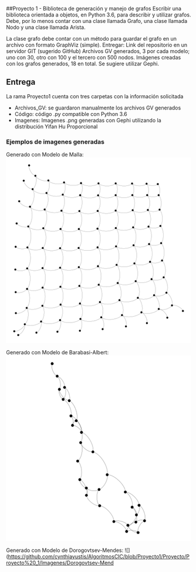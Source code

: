 ##Proyecto 1 - Biblioteca de generación y manejo de grafos
Escribir una biblioteca orientada a objetos, en Python 3.6, para describir y utilizar grafos. Debe, por lo menos contar con una clase llamada Grafo, una clase llamada Nodo y una clase llamada Arista.

La clase grafo debe contar con un método para guardar el grafo en un archivo con formato GraphViz (simple).
Entregar:
Link del repositorio en un servidor GIT (sugerido GitHub)
Archivos GV generados, 3 por cada modelo; uno con 30, otro con 100 y el tercero con 500 nodos.
Imágenes creadas con los grafos generados, 18 en total. Se sugiere utilizar Gephi.

## Entrega
La rama Proyecto1 cuenta con tres carpetas con la información solicitada
- Archivos_GV: se guardaron manualmente los archivos GV generados
-  Código: código .py compatible con Python 3.6
-  Imagenes: Imagenes .png generadas con Gephi utilizando la distribución Yifan Hu Proporcional

### Ejemplos de imagenes generadas
Generado con Modelo de Malla:
![](https://github.com/cynthiayustis/AlgoritmosCIC/blob/Proyecto1/Proyecto/Proyecto%20_1/Imagenes/Malla_100.png?raw=true)


Generado con Modelo de Barabasi-Albert:
![](https://github.com/cynthiayustis/AlgoritmosCIC/blob/Proyecto1/Proyecto/Proyecto%20_1/Imagenes/BarabasiAlbert_30.png?raw=true)


Generado con Modelo de Dorogovtsev-Mendes:
![](https://github.com/cynthiayustis/AlgoritmosCIC/blob/Proyecto1/Proyecto/Proyecto%20_1/Imagenes/Dorogovtsev-Mend